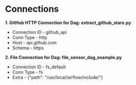 Connections
========

**1. GitHub HTTP Connection for Dag: extract_github_stars.py**

- Connection ID - github_api
- Conn Type - http
- Host - api.github.com
- Schema - https

**2. File Connection for Dag: file_sensor_dag_example.py**

- Connection ID - fs_default
- Conn Type - fs
- Extra - {"path": "/usr/local/airflow/include/"}
